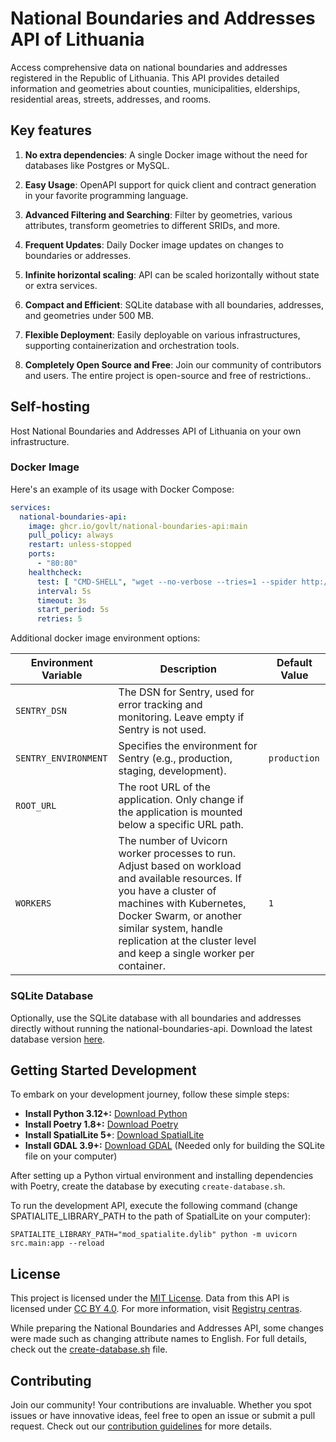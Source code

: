 # National Boundaries and Addresses API of Lithuania

Access comprehensive data on national boundaries and addresses registered in the Republic of Lithuania. This API
provides detailed information and geometries about counties, municipalities, elderships, residential areas, streets,
addresses, and rooms.

## Key features

1. **No extra dependencies**: A single Docker image without the need for databases like Postgres or MySQL.
2. **Easy Usage**: OpenAPI support for quick client and contract generation in your favorite programming language.
3. **Advanced Filtering and Searching**: Filter by geometries, various attributes, transform geometries to different
   SRIDs, and more.
4. **Frequent Updates**: Daily Docker image updates on changes to boundaries or addresses.

5. **Infinite horizontal scaling**: API can be scaled horizontally without state or extra services.
6. **Compact and Efficient**: SQLite database with all boundaries, addresses, and geometries under 500 MB.
7. **Flexible Deployment**: Easily deployable on various infrastructures, supporting containerization and orchestration
   tools.
8. **Completely Open Source and Free**: Join our community of contributors and users. The entire project is open-source
   and free of restrictions..

## Self-hosting

Host National Boundaries and Addresses API of Lithuania on your own infrastructure.

### Docker Image

Here's an example of its usage with Docker Compose:

```yaml
services:
  national-boundaries-api:
    image: ghcr.io/govlt/national-boundaries-api:main
    pull_policy: always
    restart: unless-stopped
    ports:
      - "80:80"
    healthcheck:
      test: [ "CMD-SHELL", "wget --no-verbose --tries=1 --spider http://127.0.0.1:80/health || exit 1" ]
      interval: 5s
      timeout: 3s
      start_period: 5s
      retries: 5
```

Additional docker image environment options:

| Environment Variable | Description                                                                                                                                                                                                                                                                  | Default Value |
|----------------------|------------------------------------------------------------------------------------------------------------------------------------------------------------------------------------------------------------------------------------------------------------------------------|---------------|
| `SENTRY_DSN`         | The DSN for Sentry, used for error tracking and monitoring. Leave empty if Sentry is not used.                                                                                                                                                                               |               |
| `SENTRY_ENVIRONMENT` | Specifies the environment for Sentry (e.g., production, staging, development).                                                                                                                                                                                               | `production`  |
| `ROOT_URL`           | The root URL of the application. Only change if the application is mounted below a specific URL path.                                                                                                                                                                        |               |
| `WORKERS`            | The number of Uvicorn worker processes to run. Adjust based on workload and available resources. If you have a cluster of machines with Kubernetes, Docker Swarm, or another similar system, handle replication at the cluster level and keep a single worker per container. | `1`           |

### SQLite Database

Optionally, use the SQLite database with all boundaries and addresses directly without running the
national-boundaries-api. Download the latest database version [here](TODO).

## Getting Started Development

To embark on your development journey, follow these simple steps:

- **Install Python 3.12+:** [Download Python](https://www.python.org/downloads/)
- **Install Poetry 1.8+:** [Download Poetry](https://python-poetry.org/docs/#installation)
- **Install SpatialLite 5+**: [Download SpatialLite](https://www.gaia-gis.it/fossil/libspatialite/index)
- **Install GDAL 3.9+:** [Download GDAL](https://gdal.org/download.html) (Needed only for building the SQLite file on
  your computer)

After setting up a Python virtual environment and installing dependencies with Poetry, create the database by
executing `create-database.sh`.

To run the development API, execute the following command (change SPATIALITE_LIBRARY_PATH to the path of SpatialLite on
your computer):

```shell
SPATIALITE_LIBRARY_PATH="mod_spatialite.dylib" python -m uvicorn src.main:app --reload
```

## License

This project is licensed under the [MIT License](./LICENSE). Data from this API is licensed
under [CC BY 4.0](https://creativecommons.org/licenses/by/4.0/deed.lt). For more information,
visit [Registrų centras](https://www.registrucentras.lt/p/1187).

While preparing the National Boundaries and Addresses API, some changes were made such as changing attribute names to
English. For full details, check out the [create-database.sh](./create-database.sh) file.

## Contributing

Join our community! Your contributions are invaluable. Whether you spot issues or have innovative ideas, feel free to
open an issue or submit a pull request. Check out
our [contribution guidelines](https://github.com/govlt/.github/blob/main/CONTRIBUTING.md) for more details.